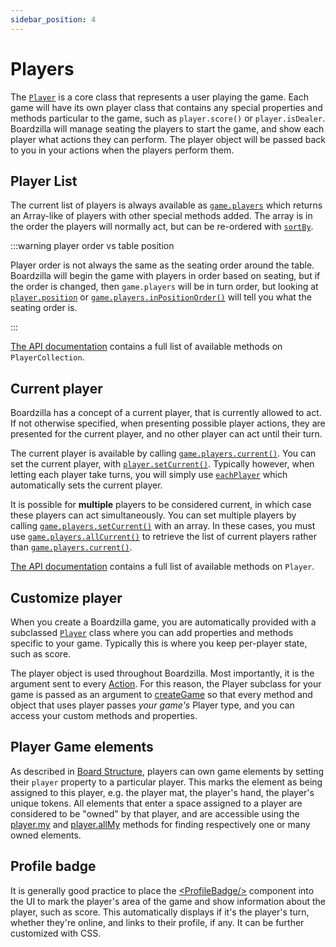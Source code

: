 ```yaml
---
sidebar_position: 4
---
```


# Players

The [`Player`](../api/classes/Player) is a core class that represents a user
playing the game. Each game will have its own player class that contains any
special properties and methods particular to the game, such as `player.score()`
or `player.isDealer`. Boardzilla will manage seating the players to start the
game, and show each player what actions they can perform. The player object will
be passed back to you in your actions when the players perform them.

## Player List

The current list of players is always available as
[`game.players`](../api/classes/Game#players) which returns an Array-like of
players with other special methods added. The array is in the order the players
will normally act, but can be re-ordered with
[`sortBy`](../api/classes/PlayerCollection#sortby).

:::warning player order vs table position

Player order is not always the same as the seating order around the
table. Boardzilla will begin the game with players in order based on seating,
but if the order is changed, then `game.players` will be in turn order, but
looking at [`player.position`](../api/classes/Player#position) or
[`game.players.inPositionOrder()`](../api/classes/PlayerCollection#inpositionorder)
will tell you what the seating order is.

:::

[The API documentation](../api/classes/PlayerCollection) contains a full list of available methods on `PlayerCollection`.

## Current player

Boardzilla has a concept of a current player, that is currently allowed to
act. If not otherwise specified, when presenting possible player actions, they
are presented for the current player, and no other player can act until their
turn.

The current player is available by calling
[`game.players.current()`](../api/classes/PlayerCollection#current). You can set
the current player, with
[`player.setCurrent()`](../api/classes/Player#setcurrent). Typically however,
when letting each player take turns, you will simply use
[`eachPlayer`](flow#eachplayer) which automatically sets the current player.

It is possible for **multiple** players to be considered current, in which case
these players can act simultaneously. You can set multiple players by calling
[`game.players.setCurrent()`](../api/classes/PlayerCollection#setcurrent) with
an array. In these cases, you must use
[`game.players.allCurrent()`](../api/classes/PlayerCollection#allcurrent) to
retrieve the list of current players rather than
[`game.players.current()`](../api/classes/PlayerCollection#current).

[The API documentation](../api/classes/Player) contains a full list of available methods on `Player`.

## Customize player

When you create a Boardzilla game, you are automatically provided with a subclassed [`Player`](../api/classes/Player) class
where you can add properties and methods specific to your game. Typically this is where you keep
per-player state, such as score.

The player object is used throughout Boardzilla. Most importantly, it is
the argument sent to every [Action](actions). For this reason, the Player
subclass for your game is passed as an argument to
[createGame](../api/modules.md#creategame) so that every method and object that
uses player passes _your game's_ Player type, and you can access your custom methods and properties.

## Player Game elements

As described in [Board Structure](board#ownership), players can own game
elements by setting their `player` property to a particular player. This marks
the element as being assigned to this player, e.g. the player mat, the player's
hand, the player's unique tokens. All elements that enter a space assigned to a
player are considered to be "owned" by that player, and are accessible using the
[player.my](../api/classes/Player#my) and
[player.allMy](../api/classes/Player#allmy) methods for finding respectively one
or many owned elements.

## Profile badge

It is generally good practice to place the
[&lt;ProfileBadge/&gt;](../api/modules#profilebadge) component into the UI to
mark the player's area of the game and show information about the player, such
as score. This automatically displays if it's the player's turn, whether they're
online, and links to their profile, if any. It can be further customized with
CSS.
